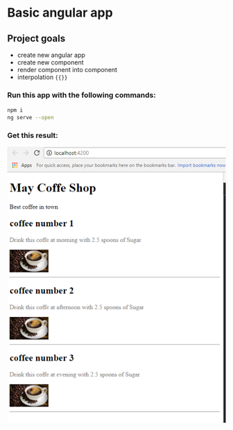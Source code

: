 # Basic angular app

## Project goals
* create new angular app
* create new component
* render component into component
* interpolation `{{}}`

### Run this app with the following commands:
```bash
npm i
ng serve --open
```

### Get this result:
![picture](screenshot.png)
